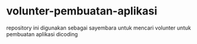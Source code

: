 # volunter-pembuatan-aplikasi
repository ini digunakan sebagai sayembara untuk mencari volunter untuk pembuatan aplikasi dicoding
